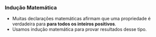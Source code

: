 ### Indução Matemática
- Muitas declarações matemáticas afirmam que uma propriedade é verdadeira para **para todos os inteiros positivos**.
- Usamos indução matemática para provar resultados desse tipo.
